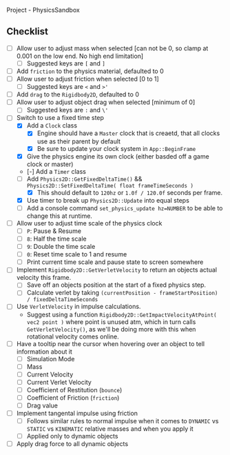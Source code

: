Project - PhysicsSandbox

## Checklist
- [ ] Allow user to adjust mass when selected [can not be 0, so clamp at 0.001 on the low end.  No high end limitation]
    - [ ] Suggested keys are `[` and `]`
- [ ] Add `friction` to the physics material, defaulted to 0
- [ ] Allow user to adjust friction when selected [0 to 1]
    - [ ] Suggested keys are `<` and `>'`
- [ ] Add `drag` to the `Rigidbody2D`, defaulted to 0
- [ ] Allow user to adjust object drag when selected [minimum of 0]
    - [ ] Suggested keys are `:` and `\'` 
- [ ] Switch to use a fixed time step
    - [x] Add a `Clock` class
        - [x] Engine should have a `Master` clock that is creaetd, that all clocks use as their parent by default
        - [x] Be sure to update your clock system in `App::BeginFrame`
    - [x] Give the physics engine its own clock (either basded off a game clock or master)
    - [-] Add a `Timer` class
    - [ ] Add `Physics2D::GetFixedDeltaTime()` && `Physics2D::SetFixedDeltaTime( float frameTimeSeconds )`
        - [x] This should default to `120hz` or `1.0f / 120.0f` seconds per frame. 
    - [x] Use timer to break up `Physics2D::Update` into equal steps
    - [ ] Add a console command `set_physics_update hz=NUMBER` to be able to change this at runtime.
- [ ] Allow user to adjust time scale of the physics clock
    - [ ] `P`: Pause & Resume
    - [ ] `8`: Half the time scale
    - [ ] `9`: Double the time scale
    - [ ] `0`: Reset time scale to 1 and resume
    - [ ] Print current time scale and pause state to screen somewhere
- [ ] Implement `Rigidbody2D::GetVerletVelocity` to return an objects actual velocity this frame. 
    - [ ] Save off an objects position at the start of a fixed physics step.
    - [ ] Calculate verlet by taking `(currentPosition - frameStartPosition) / fixedDeltaTimeSeconds`
- [ ] Use `VerletVelocity` in impulse calculations. 
    - Suggest using a function `Rigidbody2D::GetImpactVelocityAtPoint( vec2 point )` where point is unused atm, which 
      in turn calls `GetVerletVelocity()`, as we'll be doing more with this when rotational velocity comes online. 
- [ ] Have a tooltip near the cursor when hovering over an object to tell information about it
    - [ ] Simulation Mode
    - [ ] Mass
    - [ ] Current Velocity
    - [ ] Current Verlet Velocity
    - [ ] Coefficient of Restitution (`bounce`)
    - [ ] Coefficient of Friction (`friction`)
    - [ ] Drag value
- [ ] Implement tangental impulse using friction 
    - [ ] Follows similar rules to normal impulse when it comes to `DYNAMIC` vs `STATIC` vs `KINEMATIC` relative masses and when you apply it
    - [ ] Applied only to dynamic objects
- [ ] Apply drag force to all dynamic objects

